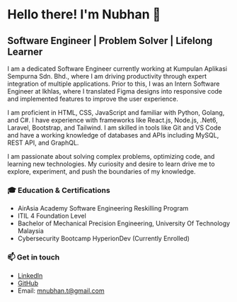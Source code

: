 # Hello there! I'm Nubhan 👋

## Software Engineer | Problem Solver | Lifelong Learner

I am a dedicated Software Engineer currently working at Kumpulan Aplikasi Sempurna Sdn. Bhd., where I am driving productivity through expert integration of multiple applications. Prior to this, I was an Intern Software Engineer at Ikhlas, where I translated Figma designs into responsive code and implemented features to improve the user experience.

I am proficient in HTML, CSS, JavaScript and familiar with Python, Golang, and C#. I have experience with frameworks like React.js, Node.js, .Net6, Laravel, Bootstrap, and Tailwind. I am skilled in tools like Git and VS Code and have a working knowledge of databases and APIs including MySQL, REST API, and GraphQL.

I am passionate about solving complex problems, optimizing code, and learning new technologies. My curiosity and desire to learn drive me to explore, experiment, and push the boundaries of my knowledge. 

### 🎓 Education & Certifications
- AirAsia Academy Software Engineering Reskilling Program
- ITIL 4 Foundation Level
- Bachelor of Mechanical Precision Engineering, University Of Technology Malaysia
- Cybersecurity Bootcamp HyperionDev (Currently Enrolled)

### 📫 Get in touch
- [LinkedIn](https://www.linkedin.com/in/mnubhan/)
- [GitHub](https://github.com/mnubhan)
- Email: mnubhan.t@gmail.com

